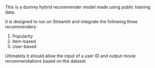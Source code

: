 This is a dummy hybrid recommender model made using public training data.

It is designed to run on Streamlit and integrate the following three recommenders:
1. Popularity
2. Item-based
3. User-based

Ultimately it should allow the input of a user ID and output movie recommendations based on the dataset.

